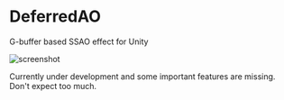 DeferredAO
==========

G-buffer based SSAO effect for Unity

![screenshot](https://41.media.tumblr.com/8d4d017e72fac43de7e1ef8fed2fbdf1/tumblr_nqnvq8OlTB1qio469o1_400.png)

Currently under development and some important features are missing. Don't expect too much.
